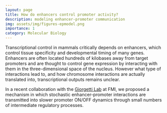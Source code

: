 ```yaml
---
layout: page
title: How do enhancers control promoter activity?
description: modeling enhancer-promoter communication
img: assets/img/figures-epmodel.png
importance: 1
category: Molecular Biology
---
```


Transcriptional control in mammals critically depends on enhancers, which control tissue specificity and
developmental timing of many genes. Enhancers are often located hundreds of kilobases away from target promoters and are thought to control gene expression by interacting with them in the three-dimensional space of the nucleus. However what type of interactions lead to, and how chromosome interactions are actually translated into, transcriptional outputs remains unclear. 

In a recent collaboration with the [Giorgetti Lab](https://giorgettilab.org/) at FMI, we proposed a mechanism in which stochastic enhancer-promoter interactions are transmitted into slower promoter ON/OFF dynamics through small numbers of intermediate regulatory processes.

